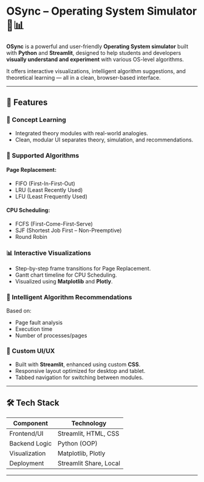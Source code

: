 # OSync – Operating System Simulator 🔧📊

**OSync** is a powerful and user-friendly **Operating System simulator** built with **Python** and **Streamlit**, designed to help students and developers **visually understand and experiment** with various OS-level algorithms.

It offers interactive visualizations, intelligent algorithm suggestions, and theoretical learning — all in a clean, browser-based interface.

---

## 🚀 Features

### 📘 Concept Learning
- Integrated theory modules with real-world analogies.
- Clean, modular UI separates theory, simulation, and recommendations.

### 🧠 Supported Algorithms

#### Page Replacement:
- FIFO (First-In-First-Out)
- LRU (Least Recently Used)
- LFU (Least Frequently Used)

#### CPU Scheduling:
- FCFS (First-Come-First-Serve)
- SJF (Shortest Job First – Non-Preemptive)
- Round Robin

### 📊 Interactive Visualizations
- Step-by-step frame transitions for Page Replacement.
- Gantt chart timeline for CPU Scheduling.
- Visualized using **Matplotlib** and **Plotly**.

### 🤖 Intelligent Algorithm Recommendations
Based on:
- Page fault analysis
- Execution time
- Number of processes/pages

### 🎨 Custom UI/UX
- Built with **Streamlit**, enhanced using custom **CSS**.
- Responsive layout optimized for desktop and tablet.
- Tabbed navigation for switching between modules.

---

## 🛠️ Tech Stack

| Component     | Technology             |
|---------------|------------------------|
| Frontend/UI   | Streamlit, HTML, CSS   |
| Backend Logic | Python (OOP)           |
| Visualization | Matplotlib, Plotly     |
| Deployment    | Streamlit Share, Local |

---



